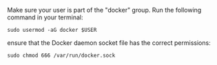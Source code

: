 Make sure your user is part of the "docker" group. Run the following command in your terminal:

`sudo usermod -aG docker $USER`


ensure that the Docker daemon socket file has the correct permissions:

`sudo chmod 666 /var/run/docker.sock`